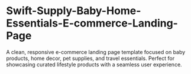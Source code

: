 # Swift-Supply-Baby-Home-Essentials-E-commerce-Landing-Page
A clean, responsive e-commerce landing page template focused on baby products, home decor, pet supplies, and travel essentials. Perfect for showcasing curated lifestyle products with a seamless user experience.
